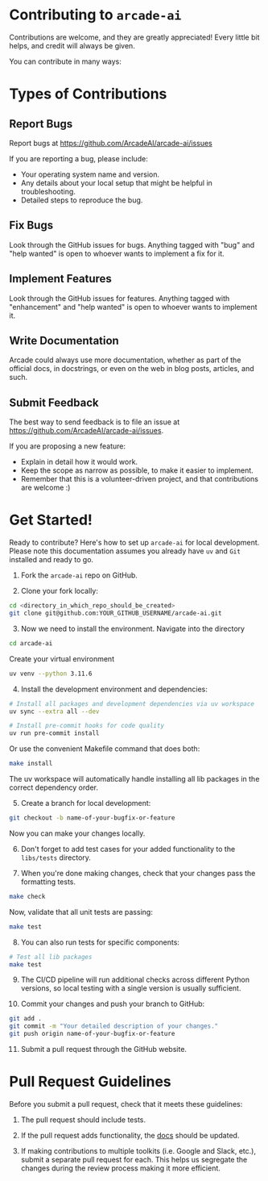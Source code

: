 # Contributing to `arcade-ai`

Contributions are welcome, and they are greatly appreciated!
Every little bit helps, and credit will always be given.

You can contribute in many ways:

# Types of Contributions

## Report Bugs

Report bugs at https://github.com/ArcadeAI/arcade-ai/issues

If you are reporting a bug, please include:

-   Your operating system name and version.
-   Any details about your local setup that might be helpful in troubleshooting.
-   Detailed steps to reproduce the bug.

## Fix Bugs

Look through the GitHub issues for bugs.
Anything tagged with "bug" and "help wanted" is open to whoever wants to implement a fix for it.

## Implement Features

Look through the GitHub issues for features.
Anything tagged with "enhancement" and "help wanted" is open to whoever wants to implement it.

## Write Documentation

Arcade could always use more documentation, whether as part of the official docs, in docstrings, or even on the web in blog posts, articles, and such.

## Submit Feedback

The best way to send feedback is to file an issue at https://github.com/ArcadeAI/arcade-ai/issues.

If you are proposing a new feature:

-   Explain in detail how it would work.
-   Keep the scope as narrow as possible, to make it easier to implement.
-   Remember that this is a volunteer-driven project, and that contributions
    are welcome :)

# Get Started!

Ready to contribute? Here's how to set up `arcade-ai` for local development.
Please note this documentation assumes you already have `uv` and `Git` installed and ready to go.

1. Fork the `arcade-ai` repo on GitHub.

2. Clone your fork locally:

```bash
cd <directory_in_which_repo_should_be_created>
git clone git@github.com:YOUR_GITHUB_USERNAME/arcade-ai.git
```

3. Now we need to install the environment. Navigate into the directory

```bash
cd arcade-ai
```

Create your virtual environment

```bash
uv venv --python 3.11.6
```

4. Install the development environment and dependencies:

```bash
# Install all packages and development dependencies via uv workspace
uv sync --extra all --dev

# Install pre-commit hooks for code quality
uv run pre-commit install
```

Or use the convenient Makefile command that does both:

```bash
make install
```

The uv workspace will automatically handle installing all lib packages in the correct dependency order.

5. Create a branch for local development:

```bash
git checkout -b name-of-your-bugfix-or-feature
```

Now you can make your changes locally.

6. Don't forget to add test cases for your added functionality to the `libs/tests` directory.

7. When you're done making changes, check that your changes pass the formatting tests.

```bash
make check
```

Now, validate that all unit tests are passing:

```bash
make test
```

8. You can also run tests for specific components:

```bash
# Test all lib packages
make test
```

9. The CI/CD pipeline will run additional checks across different Python versions, so local testing with a single version is usually sufficient.

10. Commit your changes and push your branch to GitHub:

```bash
git add .
git commit -m "Your detailed description of your changes."
git push origin name-of-your-bugfix-or-feature
```

11. Submit a pull request through the GitHub website.

# Pull Request Guidelines

Before you submit a pull request, check that it meets these guidelines:

1. The pull request should include tests.

2. If the pull request adds functionality, the [docs](https://github.com/ArcadeAI/docs) should be updated.

3. If making contributions to multiple toolkits (i.e. Google and Slack, etc.), submit a separate pull request for each.
   This helps us segregate the changes during the review process making it more efficient.
